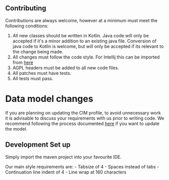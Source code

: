 ## Contributing ##

Contributions are always welcome, however at a minimum must meet the following conditions:

1. All new classes should be written in Kotlin. Java code will only be accepted if it's a minor addition to an existing
java file. Conversion of java code to Kotlin is welcome, but will only be accepted if its relevant to the change being made.
1. All changes must follow the code style. For Intellij this can be imported from [here](TODO)
1. AGPL headers must be added to all new code files.
1. All patches must have tests.
1. All tests must pass.

# Data model changes #
If you are planning on updating the CIM profile, to avoid unnecessary work it is advisable to discuss your requirements
with us prior to writing code. We recommend following the process documented [here](TODO) if you want to update the model.

## Development Set up ##

Simply import the maven project into your favourite IDE.

Our main style requirements are:
    - Tabsize of 4
    - Spaces instead of tabs
    - Continuation line indent of 4
    - Line wrap at 160 characters

